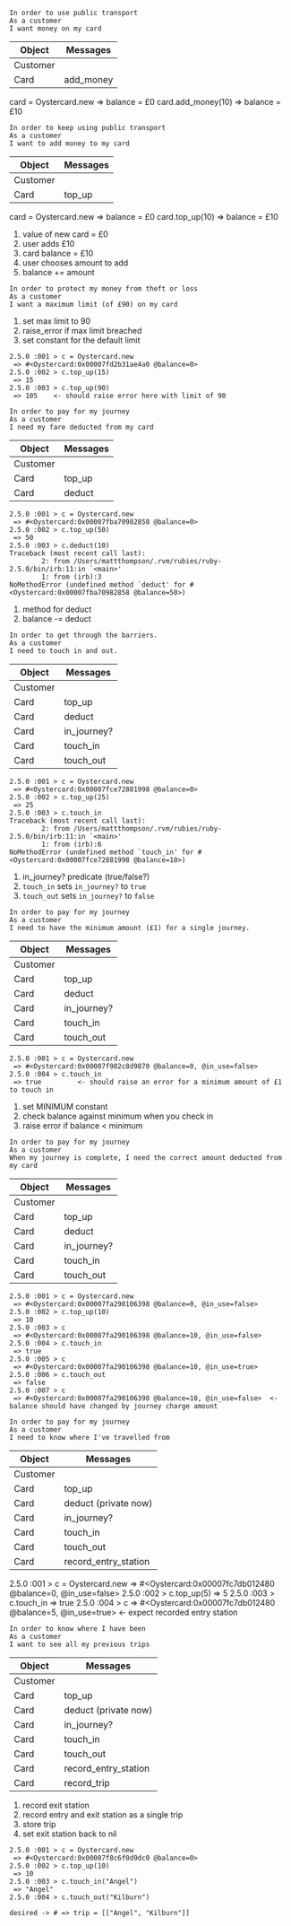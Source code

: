 ```
In order to use public transport
As a customer
I want money on my card
```

Object | Messages
---------------- | --------------------
Customer | 
Card | add_money

card = Oystercard.new
=> balance = £0
card.add_money(10)
=> balance = £10


```
In order to keep using public transport
As a customer
I want to add money to my card
```

Object | Messages
---------------- | --------------------
Customer | 
Card | top_up

card = Oystercard.new
=> balance = £0
card.top_up(10)
=> balance = £10

1. value of new card = £0
2. user adds £10
3. card balance = £10 
4. user chooses amount to add
5. balance += amount 

```
In order to protect my money from theft or loss
As a customer
I want a maximum limit (of £90) on my card
```

1. set max limit to 90
2. raise_error if max limit breached
3. set constant for the default limit

```
2.5.0 :001 > c = Oystercard.new
 => #<Oystercard:0x00007fd2b31ae4a0 @balance=0> 
2.5.0 :002 > c.top_up(15)
 => 15 
2.5.0 :003 > c.top_up(90)
 => 105    <- should raise error here with limit of 90
```

``` 
In order to pay for my journey
As a customer
I need my fare deducted from my card
```

Object | Messages
---------------- | --------------------
Customer | 
Card | top_up 
Card | deduct

```
2.5.0 :001 > c = Oystercard.new
 => #<Oystercard:0x00007fba70982858 @balance=0> 
2.5.0 :002 > c.top_up(50)
 => 50 
2.5.0 :003 > c.deduct(10)
Traceback (most recent call last):
        2: from /Users/mattthompson/.rvm/rubies/ruby-2.5.0/bin/irb:11:in `<main>'
        1: from (irb):3
NoMethodError (undefined method `deduct' for #<Oystercard:0x00007fba70982858 @balance=50>)
```

1. method for deduct
2. balance -= deduct

```
In order to get through the barriers.
As a customer
I need to touch in and out.
```

Object | Messages
---------------- | --------------------
Customer | 
Card | top_up 
Card | deduct
Card | in_journey?
Card | touch_in
Card | touch_out

```
2.5.0 :001 > c = Oystercard.new
 => #<Oystercard:0x00007fce72881998 @balance=0> 
2.5.0 :002 > c.top_up(25)
 => 25 
2.5.0 :003 > c.touch_in
Traceback (most recent call last):
        2: from /Users/mattthompson/.rvm/rubies/ruby-2.5.0/bin/irb:11:in `<main>'
        1: from (irb):6
NoMethodError (undefined method `touch_in' for #<Oystercard:0x00007fce72881998 @balance=10>)
```

1. in_journey? predicate (true/false?)
2. `touch_in` sets `in_journey?` to `true`
3. `touch_out` sets `in_journey?` to `false`

```
In order to pay for my journey
As a customer
I need to have the minimum amount (£1) for a single journey.
```

Object | Messages
---------------- | --------------------
Customer | 
Card | top_up 
Card | deduct
Card | in_journey?
Card | touch_in
Card | touch_out

```
2.5.0 :001 > c = Oystercard.new
 => #<Oystercard:0x00007f902c8d9870 @balance=0, @in_use=false>  
2.5.0 :004 > c.touch_in
 => true         <- should raise an error for a minimum amount of £1 to touch in 
```

1. set MINIMUM constant 
2. check balance against minimum when you check in 
3. raise error if balance < minimum 


```
In order to pay for my journey
As a customer
When my journey is complete, I need the correct amount deducted from my card
```

Object | Messages
---------------- | --------------------
Customer | 
Card | top_up 
Card | deduct
Card | in_journey?
Card | touch_in
Card | touch_out

```
2.5.0 :001 > c = Oystercard.new
 => #<Oystercard:0x00007fa290106398 @balance=0, @in_use=false> 
2.5.0 :002 > c.top_up(10)
 => 10 
2.5.0 :003 > c
 => #<Oystercard:0x00007fa290106398 @balance=10, @in_use=false> 
2.5.0 :004 > c.touch_in
 => true 
2.5.0 :005 > c
 => #<Oystercard:0x00007fa290106398 @balance=10, @in_use=true> 
2.5.0 :006 > c.touch_out
 => false 
2.5.0 :007 > c
 => #<Oystercard:0x00007fa290106398 @balance=10, @in_use=false>  <- balance should have changed by journey charge amount
```

```
In order to pay for my journey
As a customer
I need to know where I've travelled from
```

Object | Messages
---------------- | --------------------
Customer | 
Card | top_up 
Card | deduct (private now)
Card | in_journey?
Card | touch_in
Card | touch_out
Card | record_entry_station

2.5.0 :001 > c = Oystercard.new
 => #<Oystercard:0x00007fc7db012480 @balance=0, @in_use=false> 
2.5.0 :002 > c.top_up(5)
 => 5 
2.5.0 :003 > c.touch_in
 => true 
2.5.0 :004 > c
 => #<Oystercard:0x00007fc7db012480 @balance=5, @in_use=true> <- expect recorded entry station

```
In order to know where I have been
As a customer
I want to see all my previous trips
```

Object | Messages
---------------- | --------------------
Customer | 
Card | top_up 
Card | deduct (private now)
Card | in_journey?
Card | touch_in
Card | touch_out
Card | record_entry_station
Card | record_trip

1. record exit station
2. record entry and exit station as a single trip
3. store trip
4. set exit station back to nil

```
2.5.0 :001 > c = Oystercard.new
 => #<Oystercard:0x00007f8c6f0d9dc0 @balance=0> 
2.5.0 :002 > c.top_up(10)
 => 10 
2.5.0 :003 > c.touch_in("Angel")
 => "Angel" 
2.5.0 :004 > c.touch_out("Kilburn")

desired -> # => trip = [["Angel", "Kilburn"]]
```